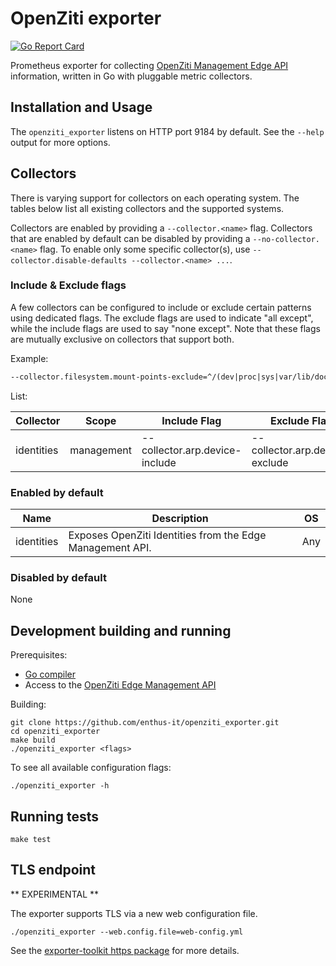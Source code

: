# OpenZiti exporter

[![Go Report Card](https://goreportcard.com/badge/github.com/enthus-it/openziti_exporter)][goreportcard]

Prometheus exporter for collecting [OpenZiti Management Edge API](https://openziti.io/docs/reference/developer/api/) information,
written in Go with pluggable metric collectors.

## Installation and Usage

The `openziti_exporter` listens on HTTP port 9184 by default. See the `--help` output for more options.

## Collectors

There is varying support for collectors on each operating system. The tables
below list all existing collectors and the supported systems.

Collectors are enabled by providing a `--collector.<name>` flag.
Collectors that are enabled by default can be disabled by providing a `--no-collector.<name>` flag.
To enable only some specific collector(s), use `--collector.disable-defaults --collector.<name> ...`.

### Include & Exclude flags

A few collectors can be configured to include or exclude certain patterns using dedicated flags. The exclude flags are used to indicate "all except", while the include flags are used to say "none except". Note that these flags are mutually exclusive on collectors that support both.

Example:

```txt
--collector.filesystem.mount-points-exclude=^/(dev|proc|sys|var/lib/docker/.+|var/lib/kubelet/.+)($|/)
```

List:

Collector | Scope | Include Flag | Exclude Flag
--- | --- | --- | ---
identities | management | --collector.arp.device-include | --collector.arp.device-exclude

### Enabled by default

Name     | Description | OS
---------|-------------|----
identities | Exposes OpenZiti Identities from the Edge Management API. | Any

### Disabled by default

None

## Development building and running

Prerequisites:

* [Go compiler](https://golang.org/dl/)
* Access to the [OpenZiti Edge Management API](https://openziti.io/docs/reference/developer/api/)

Building:

    git clone https://github.com/enthus-it/openziti_exporter.git
    cd openziti_exporter
    make build
    ./openziti_exporter <flags>

To see all available configuration flags:

    ./openziti_exporter -h

## Running tests

    make test

## TLS endpoint

** EXPERIMENTAL **

The exporter supports TLS via a new web configuration file.

```console
./openziti_exporter --web.config.file=web-config.yml
```

See the [exporter-toolkit https package](https://github.com/prometheus/exporter-toolkit/blob/v0.1.0/https/README.md) for more details.

[goreportcard]: https://goreportcard.com/report/github.com/enthus-it/openziti_exporter
